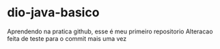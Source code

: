 # dio-java-basico
Aprendendo na pratica github, esse é meu primeiro repositorio 
Alteracao feita de teste para o commit
mais uma vez